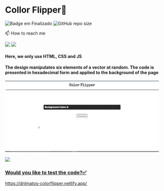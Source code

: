 # Collor Flipper:rainbow:

![Badge em Finalizado](http://img.shields.io/static/v1?label=STATUS&message=FINISHED&color=GREEN&style=for-the-badge)
![GitHub repo size](https://img.shields.io/github/repo-size/iuricode/README-template?style=for-the-badge)

📫 How to reach me

<a href="mailto:georginedanilo@gmail.com" alt="gmail" target="_blank"> <img src="https://img.shields.io/badge/Gmail-D14836?style=for-the-badge&logo=gmail&logoColor=white"></a>
<a href="https://www.linkedin.com/in/georgine-danilo" alt="linkedin" target="_blank"><img src="https://img.shields.io/badge/LinkedIn-0077B5?style=for-the-badge&logo=linkedin&logoColor=white">
</a>

#### Here, we only use HTML, CSS and JS
#### The design manipulates six elements of a vector at random. The code is presented in hexadecimal form and applied to the background of the page
![](https://github.com/dnlMatos/collorFlipper/blob/main/color-flipper.gif)

<div>  
  <a href="https://github.com/dnlMatos">  
  <img height="180em" src="https://github-readme-stats.vercel.app/api/top-langs/?username=collorFlipper&layout=compact&langs_count=7&theme=default"/>  
</div>

### Would you like to test the code?:white_check_mark:
https://dnlmatos-colorflipper.netlify.app/
